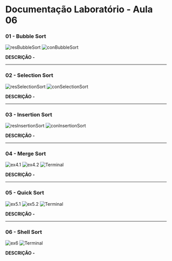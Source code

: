 # Documentação Laboratório - Aula 06

### 01 - Bubble Sort

![resBubbleSort](https://user-images.githubusercontent.com/97108963/192040729-46427031-aed0-407d-ab2f-402abdf7def5.PNG)
![conBubbleSort](https://user-images.githubusercontent.com/97108963/192040736-21c87f42-3b22-4b33-97a5-2dd738044ea2.PNG)

**DESCRIÇÃO -** 

---

### 02 - Selection Sort

![resSelectionSort](https://user-images.githubusercontent.com/97108963/192040734-7cd975e8-c7ae-4e3a-9c7c-890302992680.PNG)
![conSelectionSort](https://user-images.githubusercontent.com/97108963/192040741-5c8bcefa-57a9-4daf-97b2-c1a21900da2a.PNG)

**DESCRIÇÃO -**

---

### 03 - Insertion Sort

![resInsertionSort](https://user-images.githubusercontent.com/97108963/192040733-3534e6ba-a1d4-4a00-9ad4-55a0710bf9c6.PNG)
![conInsertionSort](https://user-images.githubusercontent.com/97108963/192040738-edec2a57-1970-4617-a5cc-ceae47be55e2.PNG)

**DESCRIÇÃO -**

---

### 04 - Merge Sort

![ex4.1](https://user-images.githubusercontent.com/97108963/194929667-981074bb-18c1-4ff1-a70d-2a8cbd90d439.PNG)
![ex4.2](https://user-images.githubusercontent.com/97108963/194929668-74303104-249f-44de-86ff-7f92943698b9.PNG)
![Terminal](https://user-images.githubusercontent.com/97108963/194929660-bc82d32b-1e1b-4eb8-901e-7737e9f4a2a3.PNG)

**DESCRIÇÃO -**

---

### 05 - Quick Sort

![ex5.1](https://user-images.githubusercontent.com/97108963/194929837-a35970e9-67e9-42e3-8e43-799afa5f56ec.PNG)
![ex5.2](https://user-images.githubusercontent.com/97108963/194929838-a7e91f75-49c9-456c-bbba-c1d373e0fd47.PNG)
![Terminal](https://user-images.githubusercontent.com/97108963/194929835-bdabafb0-21cc-4004-b27f-e8e292bcc8aa.PNG)

**DESCRIÇÃO -**

---

### 06 - Shell Sort

![ex6](https://user-images.githubusercontent.com/97108963/194930005-ecc674bf-e9eb-454b-a50c-f77824a9b0ba.PNG)
![Terminal](https://user-images.githubusercontent.com/97108963/194930007-bd67db9b-7b37-4947-892b-dc9786d91c91.PNG)

**DESCRIÇÃO -**
